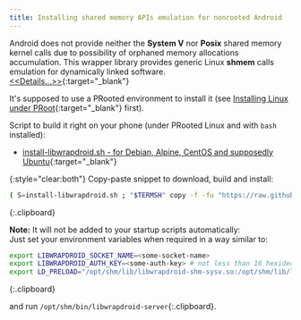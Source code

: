 ```yaml
---
title: Installing shared memory APIs emulation for nonrooted Android
---
```

Android does not provide neither the **System&nbsp;V** nor **Posix** shared memory kernel calls
due to possibility of orphaned memory allocations accumulation.
This wrapper library provides generic Linux **shmem** calls emulation for dynamically linked software.
<br/>[&lt;&lt;Details...&gt;&gt;](https://github.com/green-green-avk/libwrapdroid#readme){:target="_blank"}

It's supposed to use a PRooted environment to install it
(see [Installing Linux under PRoot](installing-linux-under-proot.html#main_content){:target="_blank"} first).

Script to build it right on your phone (under PRooted Linux and with `bash` installed):

* [install-libwrapdroid.sh - for Debian, Alpine, CentOS and supposedly Ubuntu](https://github.com/green-green-avk/AnotherTerm-scripts/blob/master/install-libwrapdroid.sh){:target="_blank"}

{:style="clear:both"}
Copy-paste snippet to download, build and install:
```sh
( S=install-libwrapdroid.sh ; "$TERMSH" copy -f -fu "https://raw.githubusercontent.com/green-green-avk/AnotherTerm-scripts/master/$S" -tp . && chmod 755 $S && ./$S )
```
{:.clipboard}

**Note:** It will not be added to your startup scripts automatically:<br/>
Just set your environment variables when required in a way similar to:
```sh
export LIBWRAPDROID_SOCKET_NAME=<some-socket-name>
export LIBWRAPDROID_AUTH_KEY=<some-auth-key> # not less than 16 hexidecimal digits
export LD_PRELOAD="/opt/shm/lib/libwrapdroid-shm-sysv.so:/opt/shm/lib/libwrapdroid-shm-posix.so${LD_PRELOAD:+:$LD_PRELOAD}"
```
{:.clipboard}

and run `/opt/shm/bin/libwrapdroid-server`{:.clipboard}.
